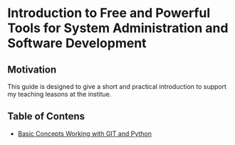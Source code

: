 # Introduction to Free and Powerful Tools for System Administration and Software Development

## Motivation

This guide is designed to give a short and practical introduction to support my teaching leasons at the institue.

## Table of Contens

* [Basic Concepts Working with GIT and Python](./BASIC_CONCEPTS.md)
